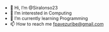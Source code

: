 - 👋 Hi, I’m @Siralonso23
- 👀 I’m interested in Computing
- 🌱 I’m currently learning Programming
- 📫 How to reach me fpavezuribe@gmail.com

<!---
Siralonso23/Siralonso23 is a ✨ special ✨ repository because its `README.md` (this file) appears on your GitHub profile.
You can click the Preview link to take a look at your changes.
--->
